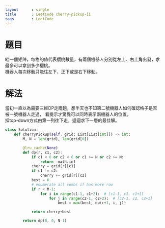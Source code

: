 ```yaml
---
layout      : single
title       : LeetCode cherry-pickup-ii
tags 		: LeetCode
---
```

# 題目
給一個矩陣，每格的值代表櫻桃數量，有兩個機器人分別從左上、右上角出發，求最多可以拿到多少櫻桃。  
機器人每次移動只能往左下、正下或是右下移動。

# 解法
當初一直以為需要三維DP走兩趟，想半天也不知第二號機器人如何確認格子是否被一號機器人走過，
看提示才驚覺可以同時表示兩機器人的位置。  
採top-down方式由第一列往下走，遞迴求下一層的最佳解。

```python
class Solution:
    def cherryPickup(self, grid: List[List[int]]) -> int:
        M, N = len(grid), len(grid[0])

        @lru_cache(None)
        def dp(r, c1, c2):
            if c1 < 0 or c2 < 0 or c1 >= N or c2 >= N:
                return -math.inf
            cherry = grid[r][c1]
            if c1 != c2:
                cherry += grid[r][c2]
            best = 0
            # enumerate all combs if has more row
            if r < M-1:
                for i in range(c1-1, c1+2):  # [c1-1, c1, c1+1]
                    for j in range(c2-1, c2+2):  # [c2-1, c2, c2+1]
                        best = max(best, dp(r+1, i, j))

            return cherry+best

        return dp(0, 0, N-1)
```
